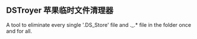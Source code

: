 ## DSTroyer 苹果临时文件清理器
A tool to eliminate every single '.DS_Store' file and ._.* file in the folder once and for all.
